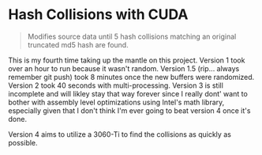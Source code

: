 # Hash Collisions with CUDA
> Modifies source data until 5 hash collisions matching an original truncated md5 hash are found.

This is my fourth time taking up the mantle on this project. Version 1 took over an hour to run because it wasn't random. Version 1.5 (rip... always remember git push) took 8 minutes once the new buffers were randomized. Version 2 took 40 seconds with multi-processing. Version 3 is still incomplete and will likley stay that way forever since I really dont' want to bother with assembly level optimizations using Intel's math library, especially given that I don't think I'm ever going to beat version 4 once it's done.

Version 4 aims to utilize a 3060-Ti to find the collisions as quickly as possible.